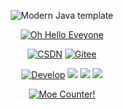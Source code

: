 
<div id="title" align=center>

![Modern Java template][github-sub-title:img]

[![Oh Hello Eveyone](https://github-readme-stats.vercel.app/api?username=zxbdzh&show_icons=true&theme=tokyonight)](https://space.bilibili.com/106360063)

[![CSDN](https://img.shields.io/badge/CSDN-zxbdzh-green)](https://blog.zxbdwy.online)
[![Gitee](https://img.shields.io/badge/Gitee-zxbdzh-red)](https://gitee.com/zxbdzh)

[![Develop](https://img.shields.io/badge/code-Develop-blue)](https://en.wikipedia.org/wiki/Software_development) 
![](https://img.shields.io/badge/每日-雀巢-green) 
![](https://img.shields.io/badge/状态-dead-red) 
![](https://img.shields.io/badge/性别-男-red)

</div>

<p align="center">
  <a href="https://github.com/zxbdzh/" target="_blank">
    <img alt="Moe Counter!" src="https://count.getloli.com/@Moe-counter.github?name=zxbdzh.github&theme=booru-lewd&padding=7&offset=0&align=top&scale=1&pixelated=1&darkmode=auto">
  </a>
</p>

[github-sub-title:img]: https://readme-typing-svg.herokuapp.com/?font=Segoe+Script&center=true&lines=zxbdzh
